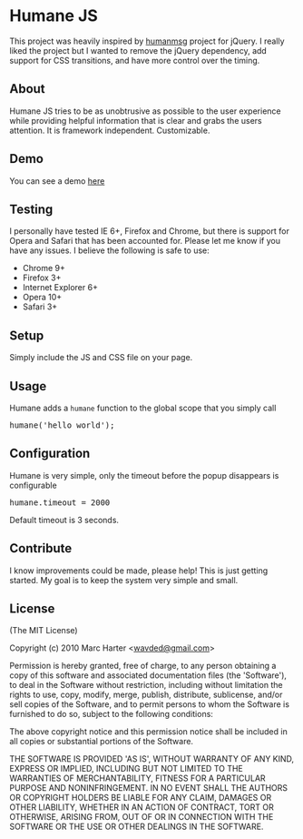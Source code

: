 # Humane JS
This project was heavily inspired by [humanmsg](http://code.google.com/p/humanmsg/) project for jQuery.  I really
liked the project but I wanted to remove the jQuery dependency, add support for CSS transitions, and have more 
control over the timing.

## About
Humane JS tries to be as unobtrusive as possible to the user experience while providing helpful information that is
clear and grabs the users attention.  It is framework independent.  Customizable.

## Demo

You can see a demo [here](http://wavded.github.com/humane-js/)

## Testing
I personally have tested IE 6+, Firefox and Chrome, but there is support for Opera and Safari that has been accounted
for.  Please let me know if you have any issues.  I believe the following is safe to use:

  - Chrome 9+
  - Firefox 3+
  - Internet Explorer 6+
  - Opera 10+
  - Safari 3+

## Setup
Simply include the JS and CSS file on your page.

## Usage
Humane adds a `humane` function to the global scope that you simply call
<pre>
humane('hello world');
</pre>

## Configuration
Humane is very simple, only the timeout before the popup disappears is configurable
<pre>
humane.timeout = 2000
</pre>
Default timeout is 3 seconds.

## Contribute

I know improvements could be made, please help!  This is just getting started.  My goal is to keep the system very simple and small.

## License

(The MIT License)

Copyright (c) 2010 Marc Harter &lt;wavded@gmail.com&gt;

Permission is hereby granted, free of charge, to any person obtaining
a copy of this software and associated documentation files (the
'Software'), to deal in the Software without restriction, including
without limitation the rights to use, copy, modify, merge, publish,
distribute, sublicense, and/or sell copies of the Software, and to
permit persons to whom the Software is furnished to do so, subject to
the following conditions:

The above copyright notice and this permission notice shall be
included in all copies or substantial portions of the Software.

THE SOFTWARE IS PROVIDED 'AS IS', WITHOUT WARRANTY OF ANY KIND,
EXPRESS OR IMPLIED, INCLUDING BUT NOT LIMITED TO THE WARRANTIES OF
MERCHANTABILITY, FITNESS FOR A PARTICULAR PURPOSE AND NONINFRINGEMENT.
IN NO EVENT SHALL THE AUTHORS OR COPYRIGHT HOLDERS BE LIABLE FOR ANY
CLAIM, DAMAGES OR OTHER LIABILITY, WHETHER IN AN ACTION OF CONTRACT,
TORT OR OTHERWISE, ARISING FROM, OUT OF OR IN CONNECTION WITH THE
SOFTWARE OR THE USE OR OTHER DEALINGS IN THE SOFTWARE.
